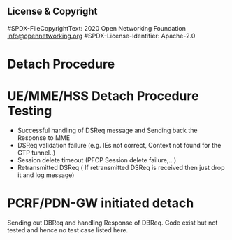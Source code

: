 
License & Copyright
----

#SPDX-FileCopyrightText: 2020 Open Networking Foundation <info@opennetworking.org>
#SPDX-License-Identifier: Apache-2.0

# Detach Procedure

# UE/MME/HSS Detach Procedure Testing

 - Successful handling of DSReq message and Sending back the Response to MME
 - DSReq validation failure (e.g. IEs not correct, Context not found for the GTP tunnel..)
 - Session delete timeout (PFCP Session delete failure,.. )
 - Retransmitted DSReq ( If retransmitted DSReq is received then just drop it and log message)

# PCRF/PDN-GW initiated detach

Sending out DBReq and handling Response of DBReq. Code exist but not tested and hence no test case listed here.
